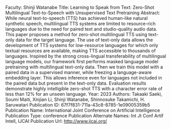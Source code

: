 Faculty: Shinji Watanabe
Title: Learning to Speak from Text: Zero-Shot Multilingual Text-to-Speech with Unsupervised Text Pretraining
Abstract: While neural text-to-speech (TTS) has achieved human-like natural synthetic speech, multilingual TTS systems are limited to resource-rich languages due to the need for paired text and studio-quality audio data. This paper proposes a method for zero-shot multilingual TTS using text-only data for the target language. The use of text-only data allows the development of TTS systems for low-resource languages for which only textual resources are available, making TTS accessible to thousands of languages. Inspired by the strong cross-lingual transferability of multilingual language models, our framework first performs masked language model pretraining with multilingual text-only data. Then we train this model with a paired data in a supervised manner, while freezing a language-aware embedding layer. This allows inference even for languages not included in the paired data but present in the text-only data. Evaluation results demonstrate highly intelligible zero-shot TTS with a character error rate of less than 12% for an unseen language.
Year: 2023
Authors: Takaaki Saeki, Soumi Maiti, Xinjian Li, Shinji Watanabe, Shinnosuke Takamichi, H. Saruwatari
Publication ID: 67f7f831-711a-43c8-8785-1e09005359b5
Publication Name: International Joint Conference on Artificial Intelligence
Publication Type: conference
Publication Alternate Names: Int Jt Conf Artif Intell, IJCAI
Publication Url: http://www.ijcai.org/
